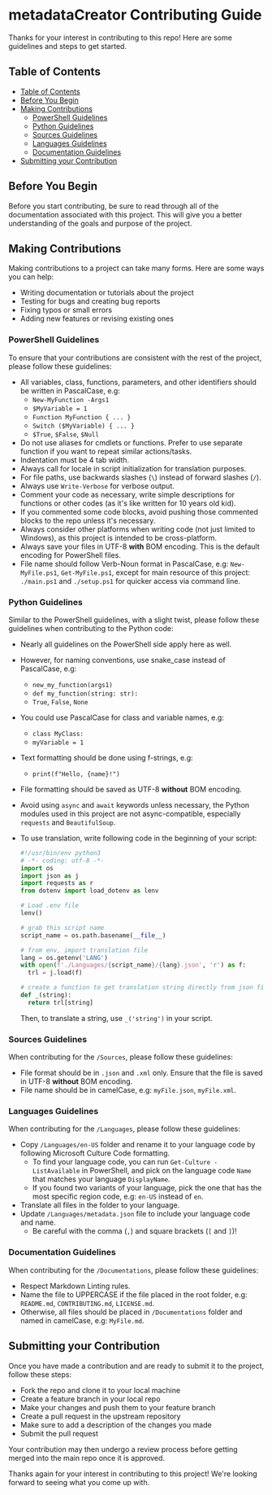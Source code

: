# metadataCreator Contributing Guide <!-- omit in toc -->

Thanks for your interest in contributing to this repo! Here are some guidelines and steps to get started.

## Table of Contents

* [Table of Contents](#table-of-contents)
* [Before You Begin](#before-you-begin)
* [Making Contributions](#making-contributions)
  * [PowerShell Guidelines](#powershell-guidelines)
  * [Python Guidelines](#python-guidelines)
  * [Sources Guidelines](#sources-guidelines)
  * [Languages Guidelines](#languages-guidelines)
  * [Documentation Guidelines](#documentation-guidelines)
* [Submitting your Contribution](#submitting-your-contribution)

## Before You Begin

Before you start contributing, be sure to read through all of the documentation associated with this project. This will give you a better understanding of the goals and purpose of the project.

## Making Contributions

Making contributions to a project can take many forms. Here are some ways you can help:

* Writing documentation or tutorials about the project
* Testing for bugs and creating bug reports
* Fixing typos or small errors
* Adding new features or revising existing ones

### PowerShell Guidelines

To ensure that your contributions are consistent with the rest of the project, please follow these guidelines:

* All variables, class, functions, parameters, and other identifiers should be written in PascalCase, e.g:
  * `New-MyFunction -Args1`
  * `$MyVariable = 1`
  * `Function MyFunction { ... }`
  * `Switch ($MyVariable) { ... }`
  * `$True`, `$False`, `$Null`
* Do not use aliases for cmdlets or functions. Prefer to use separate function if you want to repeat similar actions/tasks.
* Indentation must be 4 tab width.
* Always call for locale in script initialization for translation purposes.
* For file paths, use backwards slashes (`\`) instead of forward slashes (`/`).
* Always use `Write-Verbose` for verbose output.
* Comment your code as necessary, write simple descriptions for functions or other codes (as it's like written for 10 years old kid).
* If you commented some code blocks, avoid pushing those commented blocks to the repo unless it's necessary.
* Always consider other platforms when writing code (not just limited to Windows), as this project is intended to be cross-platform.
* Always save your files in UTF-8 **with** BOM encoding. This is the default encoding for PowerShell files.
* File name should follow Verb-Noun format in PascalCase, e.g: `New-MyFile.ps1`, `Get-MyFile.ps1`, except for main resource of this project: `./main.ps1` and `./setup.ps1` for quicker access via command line.

### Python Guidelines

Similar to the PowerShell guidelines, with a slight twist, please follow these guidelines when contributing to the Python code:

* Nearly all guidelines on the PowerShell side apply here as well.
* However, for naming conventions, use snake_case instead of PascalCase, e.g:
  * `new_my_function(args1)`
  * `def my_function(string: str):`
  * `True`, `False`, `None`
* You could use PascalCase for class and variable names, e.g:
  * `class MyClass:`
  * `myVariable = 1`
* Text formatting should be done using f-strings, e.g:
  * `print(f"Hello, {name}!")`
* File formatting should be saved as UTF-8 **without** BOM encoding.
* Avoid using `async` and `await` keywords unless necessary, the Python modules used in this project are not async-compatible, especially `requests` and `BeautifulSoup`.
* To use translation, write following code in the beginning of your script:

  <!-- markdownlint-disable MD010 -->
  ```python
  #!/usr/bin/env python3
  # -*- coding: utf-8 -*-
  import os
  import json as j
  import requests as r
  from dotenv import load_dotenv as lenv

  # Load .env file
  lenv()

  # grab this script name
  script_name = os.path.basename(__file__)

  # from env, import translation file
  lang = os.getenv('LANG')
  with open(f'./Languages/{script_name}/{lang}.json', 'r') as f:
  	trl = j.load(f)

  # create a function to get translation string directly from json file
  def _(string):
  	return trl[string]
  ```
  <!-- markdownlint-enable MD010 -->

  Then, to translate a string, use `_('string')` in your script.

### Sources Guidelines

When contributing for the `/Sources`, please follow these guidelines:

* File format should be in `.json` and `.xml` only. Ensure that the file is saved in UTF-8 **without** BOM encoding.
* File name should be in camelCase, e.g: `myFile.json`, `myFile.xml`.

### Languages Guidelines

When contributing for the `/Languages`, please follow these guidelines:

* Copy `/Languages/en-US` folder and rename it to your language code by following Microsoft Culture Code formatting.
  * To find your language code, you can run `Get-Culture -ListAvailable` in PowerShell, and pick on the language code `Name` that matches your language `DisplayName`.
  * If you found two variants of your language, pick the one that has the most specific region code, e.g: `en-US` instead of `en`.
* Translate all files in the folder to your language.
* Update `/Languages/metadata.json` file to include your language code and name.
  * Be careful with the comma (`,`) and square brackets (`[` and `]`)!

### Documentation Guidelines

When contributing for the `/Documentations`, please follow these guidelines:

* Respect Markdown Linting rules.
* Name the file to UPPERCASE if the file placed in the root folder, e.g: `README.md`, `CONTRIBUTING.md`, `LICENSE.md`.
* Otherwise, all files should be placed in `/Documentations` folder and named in camelCase, e.g: `MyFile.md`.

## Submitting your Contribution

Once you have made a contribution and are ready to submit it to the project, follow these steps:

* Fork the repo and clone it to your local machine
* Create a feature branch in your local repo
* Make your changes and push them to your feature branch
* Create a pull request in the upstream repository
* Make sure to add a description of the changes you made
* Submit the pull request

Your contribution may then undergo a review process before getting merged into the main repo once it is approved.

Thanks again for your interest in contributing to this project! We're looking forward to seeing what you come up with.

